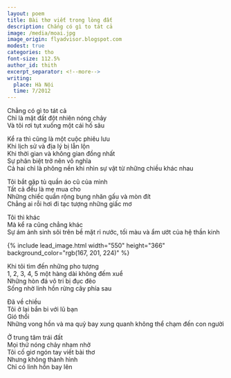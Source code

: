 ```yaml
---
layout: poem
title: Bài thơ viết trong lòng đất
description: Chẳng có gì to tát cả
image: /media/moai.jpg
image_origin: flyadvisor.blogspot.com
modest: true
categories: tho
font-size: 112.5%
author_id: thith
excerpt_separator: <!--more-->
writing:
  place: Hà Nội
  time: 7/2012
---
```


Chẳng có gì to tát cả  
Chỉ là mặt đất đột nhiên nóng chảy  
Và tôi rơi tụt xuống một cái hố sâu

<!--more-->

Kể ra thì cũng là một cuộc phiêu lưu  
Khi lịch sử và địa lý bị lẫn lộn  
Khi thời gian và không gian đồng nhất  
Sự phân biệt trở nên vô nghĩa  
Cả hai chỉ là phông nền khi nhìn sự vật từ những chiều khác nhau

Tôi bắt gặp tủ quần áo cũ của mình  
Tất cả đều là mẹ mua cho  
Những chiếc quần rộng bụng nhăn gấu và mòn đít  
Chẳng ai rỗi hơi đi tạc tượng những giấc mơ

Tôi thì khác  
Mà kể ra cũng chẳng khác  
Sự ám ảnh sinh sôi trên bề mặt rỉ nước, tối màu và ẩm ướt của hệ thần kinh

{% include lead_image.html width="550" height="366" background_color="rgb(167, 201, 224)" %}

Khi tôi tìm đến những pho tượng  
1, 2, 3, 4, 5 một hàng dài không đếm xuể  
Những hòn đá vô tri bị đục đẽo  
Sống nhờ linh hồn rừng cây phía sau

Đã về chiều  
Tôi ở lại bắn bi với lũ bạn  
Gió thổi  
Những vong hồn và ma quỷ bay xung quanh không thể chạm đến con người

Ở trung tâm trái đất  
Mọi thứ nóng chảy nham nhở  
Tôi cố giơ ngón tay viết bài thơ  
Nhưng không thành hình  
Chỉ có linh hồn bay lên
